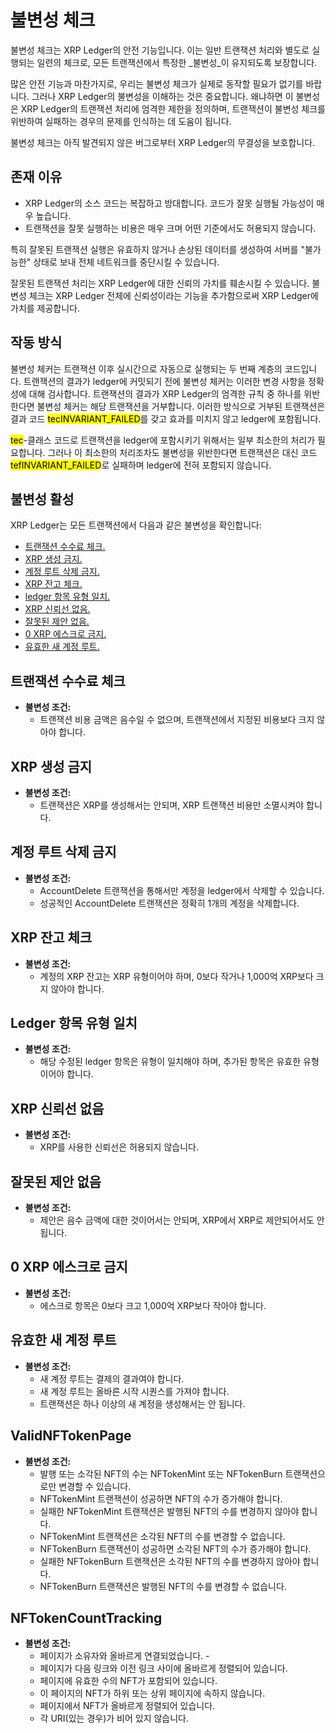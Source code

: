 # 불변성 체크

불변성 체크는 XRP Ledger의 안전 기능입니다. 이는 일반 트랜잭션 처리와 별도로 실행되는 일련의 체크로, 모든 트랜잭션에서 특정한 _불변성_이 유지되도록 보장합니다.

많은 안전 기능과 마찬가지로, 우리는 불변성 체크가 실제로 동작할 필요가 없기를 바랍니다. 그러나 XRP Ledger의 불변성을 이해하는 것은 중요합니다. 왜냐하면 이 불변성은 XRP Ledger의 트랜잭션 처리에 엄격한 제한을 정의하며, 트랜잭션이 불변성 체크를 위반하여 실패하는 경우의 문제를 인식하는 데 도움이 됩니다.

불변성 체크는 아직 발견되지 않은 버그로부터 XRP Ledger의 무결성을 보호합니다.

## 존재 이유&#x20;

* XRP Ledger의 소스 코드는 복잡하고 방대합니다. 코드가 잘못 실행될 가능성이 매우 높습니다.&#x20;
* 트랜잭션을 잘못 실행하는 비용은 매우 크며 어떤 기준에서도 허용되지 않습니다.&#x20;

특히 잘못된 트랜잭션 실행은 유효하지 않거나 손상된 데이터를 생성하여 서버를 "불가능한" 상태로 보내 전체 네트워크를 중단시킬 수 있습니다.

잘못된 트랜잭션 처리는 XRP Ledger에 대한 신뢰의 가치를 훼손시킬 수 있습니다. 불변성 체크는 XRP Ledger 전체에 신뢰성이라는 기능을 추가함으로써 XRP Ledger에 가치를 제공합니다.

## 작동 방식&#x20;

불변성 체커는 트랜잭션 이후 실시간으로 자동으로 실행되는 두 번째 계층의 코드입니다. 트랜잭션의 결과가 ledger에 커밋되기 전에 불변성 체커는 이러한 변경 사항을 정확성에 대해 검사합니다. 트랜잭션의 결과가 XRP Ledger의 엄격한 규칙 중 하나를 위반한다면 불변성 체커는 해당 트랜잭션을 거부합니다. 이러한 방식으로 거부된 트랜잭션은 결과 코드 <mark style="background-color:yellow;">tecINVARIANT\_FAILED</mark>를 갖고 효과를 미치지 않고 ledger에 포함됩니다.

<mark style="background-color:yellow;">tec</mark>-클래스 코드로 트랜잭션을 ledger에 포함시키기 위해서는 일부 최소한의 처리가 필요합니다. 그러나 이 최소한의 처리조차도 불변성을 위반한다면 트랜잭션은 대신 코드 <mark style="background-color:yellow;">tefINVARIANT\_FAILED</mark>로 실패하며 ledger에 전혀 포함되지 않습니다.

## 불변성 활성

XRP Ledger는 모든 트랜잭션에서 다음과 같은 불변성을 확인합니다:

* [트랜잭션 수수료 체크.](undefined-3.md#undefined-3)
* [XRP 생성 금지.](undefined-3.md#xrp)
* [계정 루트 삭제 금지. ](undefined-3.md#undefined-4)
* [XRP 잔고 체크.](undefined-3.md#xrp-1)
* [ledger 항목 유형 일치.](undefined-3.md#ledger)
* [XRP 신뢰선 없음.](undefined-3.md#xrp-2)
* [잘못된 제안 없음.](undefined-3.md#undefined-5)
* [0 XRP 에스크로 금지.](undefined-3.md#0-xrp)
* [유효한 새 계정 루트. ](undefined-3.md#undefined-6)

## 트랜잭션 수수료 체크

* **불변성 조건:**
  * 트랜잭션 비용 금액은 음수일 수 없으며, 트랜잭션에서 지정된 비용보다 크지 않아야 합니다.

## XRP 생성 금지&#x20;

* **불변성 조건:**&#x20;
  * 트랜잭션은 XRP를 생성해서는 안되며, XRP 트랜잭션 비용만 소멸시켜야 합니다.&#x20;

## 계정 루트 삭제 금지&#x20;

* **불변성 조건:**&#x20;
  * AccountDelete 트랜잭션을 통해서만 계정을 ledger에서 삭제할 수 있습니다.
  * 성공적인 AccountDelete 트랜잭션은 정확히 1개의 계정을 삭제합니다.&#x20;

## XRP 잔고 체크&#x20;

* **불변성 조건:**&#x20;
  * 계정의 XRP 잔고는 XRP 유형이어야 하며, 0보다 작거나 1,000억 XRP보다 크지 않아야 합니다.&#x20;

## Ledger 항목 유형 일치&#x20;

* **불변성 조건:**&#x20;
  * 해당 수정된 ledger 항목은 유형이 일치해야 하며, 추가된 항목은 유효한 유형이어야 합니다.&#x20;

## XRP 신뢰선 없음&#x20;

* **불변성 조건:**&#x20;
  * XRP를 사용한 신뢰선은 허용되지 않습니다.&#x20;

## 잘못된 제안 없음&#x20;

* **불변성 조건:**&#x20;
  * 제안은 음수 금액에 대한 것이어서는 안되며, XRP에서 XRP로 제안되어서도 안 됩니다.&#x20;

## 0 XRP 에스크로 금지&#x20;

* **불변성 조건:**&#x20;
  * 에스크로 항목은 0보다 크고 1,000억 XRP보다 작아야 합니다.&#x20;

## 유효한 새 계정 루트&#x20;

* **불변성 조건:**&#x20;
  * 새 계정 루트는 결제의 결과여야 합니다.&#x20;
  * 새 계정 루트는 올바른 시작 시퀀스를 가져야 합니다.&#x20;
  * 트랜잭션은 하나 이상의 새 계정을 생성해서는 안 됩니다.

## ValidNFTokenPage&#x20;

* **불변성 조건:**&#x20;
  * 발행 또는 소각된 NFT의 수는 NFTokenMint 또는 NFTokenBurn 트랜잭션으로만 변경할 수 있습니다.&#x20;
  * NFTokenMint 트랜잭션이 성공하면 NFT의 수가 증가해야 합니다.&#x20;
  * 실패한 NFTokenMint 트랜잭션은 발행된 NFT의 수를 변경하지 않아야 합니다.
  * NFTokenMint 트랜잭션은 소각된 NFT의 수를 변경할 수 없습니다.&#x20;
  * NFTokenBurn 트랜잭션이 성공하면 소각된 NFT의 수가 증가해야 합니다.&#x20;
  * 실패한 NFTokenBurn 트랜잭션은 소각된 NFT의 수를 변경하지 않아야 합니다.&#x20;
  * NFTokenBurn 트랜잭션은 발행된 NFT의 수를 변경할 수 없습니다.&#x20;

## NFTokenCountTracking&#x20;

* **불변성 조건:**&#x20;
  * 페이지가 소유자와 올바르게 연결되었습니다. -
  * 페이지가 다음 링크와 이전 링크 사이에 올바르게 정렬되어 있습니다.&#x20;
  * 페이지에 유효한 수의 NFT가 포함되어 있습니다.&#x20;
  * 이 페이지의 NFT가 하위 또는 상위 페이지에 속하지 않습니다.&#x20;
  * 페이지에서 NFT가 올바르게 정렬되어 있습니다.&#x20;
  * 각 URI(있는 경우)가 비어 있지 않습니다.
